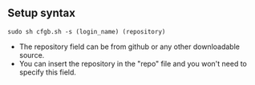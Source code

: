 Setup syntax
--
``sudo sh cfgb.sh -s (login_name) (repository)``   
- The repository field can be from github or any other downloadable source.  
- You can insert the repository in the "repo" file and you won't need to specify this field.
